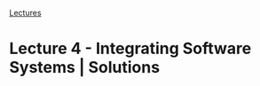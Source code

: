 [Lectures](../../../README.md#school-lectures)

# Lecture 4 - Integrating Software Systems | Solutions